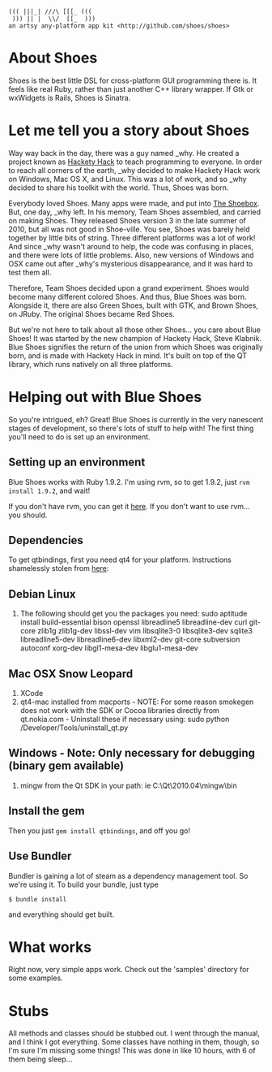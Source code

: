    ((( |||_| ///\ [[[_ (((
     ))) || |  \\/  [[_  )))
    an artsy any-platform app kit <http://github.com/shoes/shoes>

# About Shoes

Shoes is the best little DSL for cross-platform GUI programming there is. It feels like real Ruby, rather than just another C++ library wrapper. If Gtk or wxWidgets is Rails, Shoes is Sinatra.

# Let me tell you a story about Shoes

  Way way back in the day, there was a guy named \_why. He created a project known as [Hackety Hack](http://hackety-hack.com) to teach programming to everyone. In order to reach all corners of the earth, \_why decided to make Hackety Hack work on Windows, Mac OS X, and Linux. This was a lot of work, and so \_why decided to share his toolkit with the world. Thus, Shoes was born.

Everybody loved Shoes. Many apps were made, and put into [The Shoebox](http://the-shoebox.org/). But, one day, \_why left. In his memory, Team Shoes assembled, and carried on making Shoes. They released Shoes version 3 in the late summer of 2010, but all was not good in Shoe-ville. You see, Shoes was barely held together by little bits of string. Three different platforms was a lot of work! And since \_why wasn't around to help, the code was confusing in places, and there were lots of little problems. Also, new versions of Windows and OSX came out after \_why's mysterious disappearance, and it was hard to test them all.

Therefore, Team Shoes decided upon a grand experiment. Shoes would become many different colored Shoes. And thus, Blue Shoes was born. Alongside it, there are also Green Shoes, built with GTK, and Brown Shoes, on JRuby. The original Shoes became Red Shoes.

But we're not here to talk about all those other Shoes... you care about Blue Shoes! It was started by the new champion of Hackety Hack, Steve Klabnik. Blue Shoes signifies the return of the union from which Shoes was originally born, and is made with Hackety Hack in mind. It's built on top of the QT library, which runs natively on all three platforms.

# Helping out with Blue Shoes

So you're intrigued, eh? Great! Blue Shoes is currently in the very nanescent stages of development, so there's lots of stuff to help with! The first thing you'll need to do is set up an environment.

## Setting up an environment

Blue Shoes works with Ruby 1.9.2. I'm using rvm, so to get 1.9.2, just `rvm install 1.9.2`, and wait!

If you don't have rvm, you can get it [here](http://rvm.beginrescueend.com/). If you don't want to use rvm... you should.

## Dependencies 

To get qtbindings, first you need qt4 for your platform. Instructions shamelessly stolen from [here](http://github.com/ryanmelt/qtbindings):

Debian Linux
------------
1. The following should get you the packages you need:
sudo aptitude install build-essential bison openssl libreadline5
  libreadline-dev curl git-core zlib1g zlib1g-dev libssl-dev vim
  libsqlite3-0 libsqlite3-dev sqlite3 libreadline5-dev libreadline6-dev
  libxml2-dev git-core subversion autoconf xorg-dev libgl1-mesa-dev
  libglu1-mesa-dev

Mac OSX Snow Leopard
-----------------------
1. XCode
2. qt4-mac installed from macports - NOTE: For some reason smokegen does
   not work with the SDK or Cocoa libraries directly from qt.nokia.com -
   Uninstall these if necessary using:
   sudo python /Developer/Tools/uninstall_qt.py

Windows - Note: Only necessary for debugging (binary gem available)
--------
1. mingw from the Qt SDK in your path: ie C:\Qt\2010.04\mingw\bin

## Install the gem

Then you just `gem install qtbindings`, and off you go!

## Use Bundler

Bundler is gaining a lot of steam as a dependency management tool. So we're using it. To build your bundle, just type

    $ bundle install

and everything should get built.

# What works

Right now, very simple apps work. Check out the 'samples' directory for some examples.

# Stubs

All methods and classes should be stubbed out. I went through the manual, and I think I got everything. Some classes have nothing in them, though, so I'm sure I'm missing some things! This was done in like 10 hours, with 6 of them being sleep...

